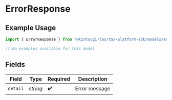 # ErrorResponse

## Example Usage

```typescript
import { ErrorResponse } from "@kintsugi-tax/tax-platform-sdk/models/errors";

// No examples available for this model
```

## Fields

| Field              | Type               | Required           | Description        |
| ------------------ | ------------------ | ------------------ | ------------------ |
| `detail`           | *string*           | :heavy_check_mark: | Error message      |